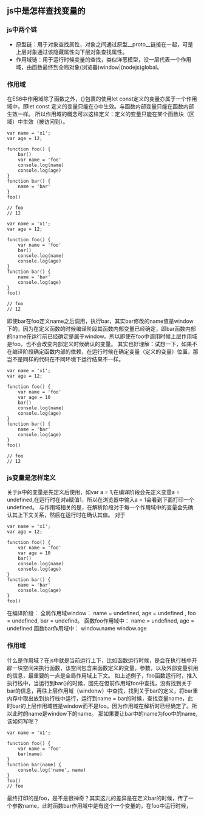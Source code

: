 <!--
 * @Author: your name
 * @Date: 2020-12-24 09:37:49
 * @LastEditTime: 2020-12-25 09:43:37
 * @LastEditors: Please set LastEditors
 * @Description: In User Settings Edit
 * @FilePath: /v8/doc/scope_ region.md
-->
## js中是怎样查找变量的

### js中两个链

- 原型链：用于对象查找属性，对象之间通过原型__proto__链接在一起，可是上层对象通过该隐藏属性向下层对象查找属性。
- 作用域链：用于运行时候变量的查找，类似洋葱模型，没一层代表一个作用域，由函数最终到全局对象(浏览器)window|(nodejs)global。

### 作用域

在ES6中作用域除了函数之外，{}包裹的使用let const定义的变量亦属于一个作用域中，即let const 定义的变量只能在{}中生效。与函数内部变量只能在函数内部生效一样。
所以作用域的概念可以这样定义：定义的变量只能在某个函数块（区域）中生效（被访问到）。
```
var name = 'x1';
var age = 12;

function foo() {
    bar()
    var name = 'foo'
    console.log(name)
    console.log(age)
}
function bar() {
    name = 'bar'
}
foo()

// foo
// 12
```

```
var name = 'x1';
var age = 12;

function foo() {
    var name = 'foo'
    bar()
    console.log(name)
    console.log(age)
}
function bar() {
    name = 'bar'
    console.log(age)
}
foo()

// foo
// 12
```
即使bar在foo定义name之后调用，执行bar，其实bar修改的name值是window下的，因为在定义函数的时候编译阶段其函数内部变量已经确定，即bar函数内部的name在运行前已经确定是属于window。所以即使在foo中调用时候上层作用域是foo，也不会改变内部定义时候确认的变量。
其实也好理解：试想一下，如果不在编译阶段确定函数内部的依赖，在运行时候在确定变量（定义的变量）位置，那岂不是同样的代码在不同环境下运行结果不一样。

```
var name = 'x1';
var age = 12;

function foo() {
    var name = 'foo'
    var age = 10
    bar()
    console.log(name)
    console.log(age)
}
function bar() {
    name = 'bar'
    console.log(age)
}
foo()

// foo
// 12
```
### js变量是怎样定义
关于js中的变量是先定义后使用，如var a = 1,在编译阶段会先定义变量a = undefined,在运行时在对a赋值1，所以在浏览器中输入a = 1会看到下面打印一个undefined。
与作用域相关的是，在解析阶段对于每一个作用域中的变量会先确认其上下文关系，然后在运行时在确认其值。
对于
```
var name = 'x1';
var age = 12;

function foo() {
    var name = 'foo'
    var age = 10
    bar()
    console.log(name)
    console.log(age)
}
function bar() {
    name = 'bar'
    console.log(age)
}
foo()
```
在编译阶段：
全局作用域window： name = undefined, age = undefined , foo = undefined, bar = undefind。
函数foo作用域中： name = undefined, age = undefined
函数bar作用域中： window.name window.age
### 作用域

什么是作用域？在js中就是当前运行上下，比如函数运行时候，是会在执行栈中开辟一块空间来执行函数，该空间包含来函数定义的变量，参数，以及外部变量引用的信息，最重要的一点是全局作用域上下文。
如上述例子，foo函数运行时，推入执行栈中，当运行到bar()的时候，回先在但前作用域foo中查找，没有找到关于bar的信息，再往上层作用域（windonw）中查找，找到关于bar的定义，将bar重内存中取出放到执行栈中运行，运行到name = bar的时候，查找变量name，此时bar的上层作用域链是window而不是foo。因为作用域在解析时已经确定了。所以此时的name是window下的name。
那如果要让bar中的name为foo中的name,该如何写呢？

```
var name = 'x1';

function foo() {
    var name = 'foo'
    bar(name)
}
function bar(name) {
    console.log('name', name)
}
foo()
// foo
```
最终打印的是foo，是不是很神奇？其实这儿的差异是在定义bar的时候，传了一个参数name，此时函数bar作用域中是有这个一个变量的，在foo中运行时候，


